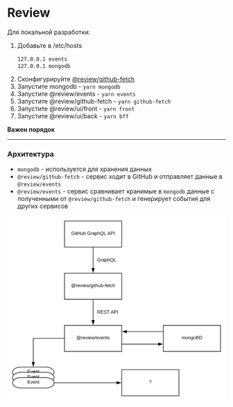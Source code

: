 # Review

Для локальной разработки:

1. Добавьте в /etc/hosts
    ```
    127.0.0.1 events
    127.0.0.1 mongodb
    ```
2. Сконфигурируйте [@review/github-fetch](github-fetch/README.md)
2. Запустите mongodb - `yarn mongodb`
3. Запустите @review/events - `yarn events`
4. Запустите @review/github-fetch - `yarn github-fetch`
4. Запустите @review/ui/front - `yarn front`
4. Запустите @review/ui/back - `yarn bff`

**Важен порядок**

---

### Архитектура

- `mongodb` - используется для хранения данных  
- `@review/github-fetch` - сервис ходит в GitHub и отправляет данные в `@review/events`
- `@review/events` - сервис сравнивает хранимые в `mongodb` данные с полученными от `@review/github-fetch` и генерирует события для других сервисов

<img src="./docs/arch.svg" width="600" />
